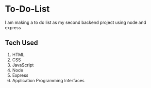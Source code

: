 # To-Do-List
I am making a to do list as my second backend project using node and express

<h2> Tech Used </h2>

<ol>
<li>HTML</li>
<li>CSS</li>
<li>JavaScript</li>
<li>Node</li>
<li>Express</li>
<li>Application Programming Interfaces</li>
</ol>
